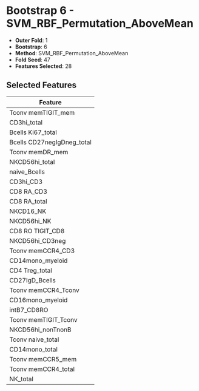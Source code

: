 # Bootstrap 6 - SVM_RBF_Permutation_AboveMean

- **Outer Fold**: 1
- **Bootstrap**: 6
- **Method**: SVM_RBF_Permutation_AboveMean
- **Fold Seed**: 47
- **Features Selected**: 28

## Selected Features

| Feature |
|---------|
| Tconv memTIGIT_mem |
| CD3hi_total |
| Bcells Ki67_total |
| Bcells CD27negIgDneg_total |
| Tconv memDR_mem |
| NKCD56hi_total |
| naive_Bcells |
| CD3hi_CD3 |
| CD8 RA_CD3 |
| CD8 RA_total |
| NKCD16_NK |
| NKCD56hi_NK |
| CD8 RO TIGIT_CD8 |
| NKCD56hi_CD3neg |
| Tconv memCCR4_CD3 |
| CD14mono_myeloid |
| CD4 Treg_total |
| CD27IgD_Bcells |
| Tconv memCCR4_Tconv |
| CD16mono_myeloid |
| intB7_CD8RO |
| Tconv memTIGIT_Tconv |
| NKCD56hi_nonTnonB |
| Tconv naive_total |
| CD14mono_total |
| Tconv memCCR5_mem |
| Tconv memCCR4_total |
| NK_total |
